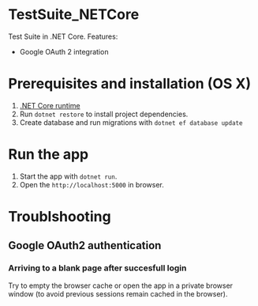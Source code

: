 # TestSuite_NETCore
Test Suite in .NET Core. Features:
- Google OAuth 2 integration

# Prerequisites and installation (OS X)

1. [.NET Core runtime](https://www.microsoft.com/net/core#macos)
2. Run `dotnet restore` to install project dependencies.
3. Create database and run migrations with `dotnet ef database update` 

# Run the app

1. Start the app with `dotnet run`.
2. Open the `http://localhost:5000` in browser.

# Troublshooting

## Google OAuth2 authentication

### Arriving to a blank page after succesfull login

Try to empty the browser cache or open the app in a private browser window (to avoid previous sessions remain cached in the browser). 

